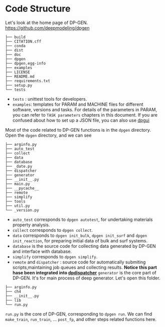 # Code Structure
Let's look at the home page of DP-GEN. https://github.com/deepmodeling/dpgen
````
├── build
├── CITATION.cff
├── conda
├── dist
├── doc
├── dpgen
├── dpgen.egg-info
├── examples
├── LICENSE
├── README.md
├── requirements.txt
├── setup.py
└── tests
````

- `tests` : unittest tools for developers.
- `examples`: templates for PARAM and MACHINE files for different software, versions and tasks.
For details of the parameters in PARAM, you can refer to `TASK parameters` chapters in this document.
If you are confused about how to set up a JSON file, you can also use [dpgui](https://mobile.deepmodeling.com/dpgui/)

Most of the code related to DP-GEN functions is in the `dpgen` directory. Open the `dpgen` directory, and we can see
````
├── arginfo.py
├── auto_test
├── collect
├── data
├── database
├── _date.py
├── dispatcher
├── generator
├── __init__.py
├── main.py
├── __pycache__
├── remote
├── simplify
├── tools
├── util.py
└── _version.py
````

- `auto_test` corresponds to `dpgen autotest`, for undertaking materials property analysis.
- `collect` corresponds to `dpgen collect`.
- `data` corresponds to `dpgen init_bulk`, `dpgen init_surf` and `dpgen init_reaction`, for preparing initial data of bulk and surf systems.
- `database` is the source code for collecting data generated by DP-GEN and interface with database.
- `simplify` corresponds to `dpgen simplify`.
- `remote` and `dispatcher` : source code for automatically submiting scripts,maintaining job queues and collecting results.
    **Notice this part hase been integrated into [dpdispatcher](https://github.com/deepmodeling/dpdispatcher)**
`generator` is the core part of DP-GEN. It's for main process of deep generator. Let's open this folder.

````
├── arginfo.py
├── ch4
├── __init__.py
├── lib
└── run.py
````
`run.py` is the core of DP-GEN, corresponding to `dpgen run`. We can find `make_train`, `run_train`, ... `post_fp`, and other steps related functions here.
